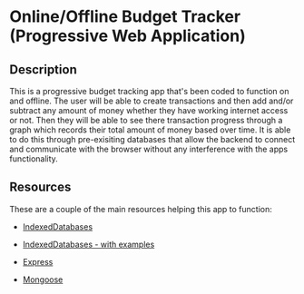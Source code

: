 # Online/Offline Budget Tracker (Progressive Web Application)



## Description

This is a progressive budget tracking app that's been coded to  function on and offline. The user will be able to create transactions and then add and/or subtract any amount of money whether they have working internet access or not. Then they will be able to see there transaction progress through a graph which records their total amount of money based over time. It is able to do this through pre-exisiting databases that allow the backend to connect and communicate with the browser without any interference with the apps functionality.



## Resources

These are a couple of the main resources helping this app to function:


- [IndexedDatabases](https://developer.mozilla.org/en-US/docs/Web/API/IndexedDB_API)


- [IndexedDatabases - with examples](https://www.w3.org/TR/IndexedDB/)


- [Express](https://developer.mozilla.org/en-US/docs/Learn/Server-side/Express_Nodejs/Introduction)


- [Mongoose](https://developer.mozilla.org/en-US/docs/Learn/Server-side/Express_Nodejs/mongoose)

